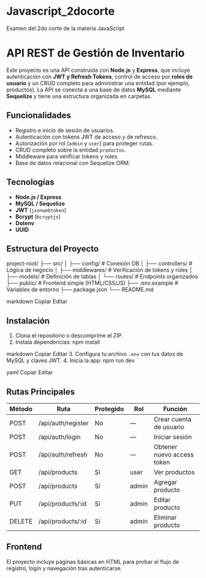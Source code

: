 # Javascript_2docorte
Examen del 2do corte de la materia JavaScript

# API REST de Gestión de Inventario

Este proyecto es una API construida con **Node.js** y **Express**, que incluye autenticación con **JWT y Refresh Tokens**, control de acceso por **roles de usuario** y un CRUD completo para administrar una entidad (por ejemplo, productos). La API se conecta a una base de datos **MySQL** mediante **Sequelize** y tiene una estructura organizada en carpetas.

## Funcionalidades

- Registro e inicio de sesión de usuarios.
- Autenticación con tokens JWT de acceso y de refresco.
- Autorización por rol (`admin` y `user`) para proteger rutas.
- CRUD completo sobre la entidad `productos`.
- Middleware para verificar tokens y roles.
- Base de datos relacional con Sequelize ORM.

## Tecnologías

- **Node.js / Express**
- **MySQL / Sequelize**
- **JWT** (`jsonwebtoken`)
- **Bcrypt** (`bcryptjs`)
- **Dotenv**
- **UUID**

## Estructura del Proyecto

project-root/
├── src/
│ ├── config/ # Conexión DB
│ ├── controllers/ # Lógica de negocio
│ ├── middlewares/ # Verificación de tokens y roles
│ ├── models/ # Definición de tablas
│ └── routes/ # Endpoints organizados
├── public/ # Frontend simple (HTML/CSS/JS)
├── .env.example # Variables de entorno
├── package.json
└── README.md

markdown
Copiar
Editar

## Instalación

1. Clona el repositorio o descomprime el ZIP.
2. Instala dependencias:
npm install

markdown
Copiar
Editar
3. Configura tu archivo `.env` con tus datos de MySQL y claves JWT.
4. Inicia la app:
npm run dev

yaml
Copiar
Editar

## Rutas Principales

| Método | Ruta                    | Protegido | Rol     | Función                      |
|--------|-------------------------|-----------|---------|------------------------------|
| POST   | /api/auth/register      | No        | —       | Crear cuenta de usuario      |
| POST   | /api/auth/login         | No        | —       | Iniciar sesión               |
| POST   | /api/auth/refresh       | No        | —       | Obtener nuevo access token   |
| GET    | /api/products           | Sí        | user    | Ver productos                |
| POST   | /api/products           | Sí        | admin   | Agregar producto             |
| PUT    | /api/products/:id       | Sí        | admin   | Editar producto              |
| DELETE | /api/products/:id       | Sí        | admin   | Eliminar producto            |

## Frontend

El proyecto incluye páginas básicas en HTML para probar el flujo de registro, login y navegación tras autenticarse.
